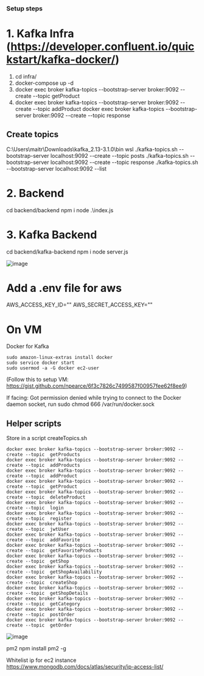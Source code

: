 ### Setup steps


# 1. Kafka Infra (https://developer.confluent.io/quickstart/kafka-docker/)
1. cd infra/
2. docker-compose up -d
3. docker exec broker kafka-topics --bootstrap-server broker:9092 --create --topic getProduct
4. docker exec broker kafka-topics --bootstrap-server broker:9092 --create --topic addProduct
docker exec broker kafka-topics --bootstrap-server broker:9092 --create --topic response

## Create topics
C:\Users\maitr\Downloads\kafka_2.13-3.1.0\bin
wsl
./kafka-topics.sh --bootstrap-server localhost:9092 --create --topic posts
./kafka-topics.sh --bootstrap-server localhost:9092 --create --topic response
./kafka-topics.sh --bootstrap-server localhost:9092 --list


# 2. Backend 
cd backend/backend
npm i 
node .\index.js

# 3. Kafka Backend

cd backend/kafka-backend
npm i 
node server.js

![image](https://user-images.githubusercontent.com/98665151/164988584-33314d13-3c41-487c-ab0d-51b889dc29fd.png)

# Add a .env file for aws 
AWS_ACCESS_KEY_ID=""
AWS_SECRET_ACCESS_KEY=""


# On VM

Docker for Kafka
```
sudo amazon-linux-extras install docker
sudo service docker start
sudo usermod -a -G docker ec2-user
```

(Follow this to setup VM: https://gist.github.com/npearce/6f3c7826c7499587f00957fee62f8ee9)

If facing: Got permission denied while trying to connect to the Docker daemon socket, run
sudo chmod 666 /var/run/docker.sock



## Helper scripts


Store in a script createTopics.sh
```
docker exec broker kafka-topics --bootstrap-server broker:9092 --create --topic  getProducts
docker exec broker kafka-topics --bootstrap-server broker:9092 --create --topic  addProducts
docker exec broker kafka-topics --bootstrap-server broker:9092 --create --topic  addProduct
docker exec broker kafka-topics --bootstrap-server broker:9092 --create --topic  getProduct
docker exec broker kafka-topics --bootstrap-server broker:9092 --create --topic  deleteProduct
docker exec broker kafka-topics --bootstrap-server broker:9092 --create --topic  login
docker exec broker kafka-topics --bootstrap-server broker:9092 --create --topic  register
docker exec broker kafka-topics --bootstrap-server broker:9092 --create --topic  jwtUser
docker exec broker kafka-topics --bootstrap-server broker:9092 --create --topic  addFavorite
docker exec broker kafka-topics --bootstrap-server broker:9092 --create --topic  getFavoriteProducts
docker exec broker kafka-topics --bootstrap-server broker:9092 --create --topic  getShop
docker exec broker kafka-topics --bootstrap-server broker:9092 --create --topic  getShopAvailability
docker exec broker kafka-topics --bootstrap-server broker:9092 --create --topic  createShop
docker exec broker kafka-topics --bootstrap-server broker:9092 --create --topic  getShopDetails
docker exec broker kafka-topics --bootstrap-server broker:9092 --create --topic  getCategory
docker exec broker kafka-topics --bootstrap-server broker:9092 --create --topic  postOrder
docker exec broker kafka-topics --bootstrap-server broker:9092 --create --topic  getOrder
```

![image](https://user-images.githubusercontent.com/98665151/164988955-d72c68e6-3747-4864-899a-2071bbd77b78.png)


pm2
npm install pm2 -g

Whitelist ip for ec2 instance 
https://www.mongodb.com/docs/atlas/security/ip-access-list/
